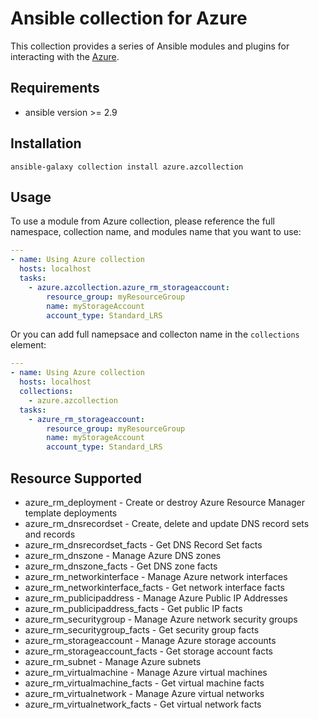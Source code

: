 # Ansible collection for Azure

This collection provides a series of Ansible modules and plugins for interacting with the [Azure](https://azure.microsoft.com).

## Requirements

- ansible version >= 2.9

## Installation

```
ansible-galaxy collection install azure.azcollection
```

## Usage

To use a module from Azure collection, please reference the full namespace, collection name, and modules name that you want to use:

```yaml
---
- name: Using Azure collection
  hosts: localhost
  tasks:
    - azure.azcollection.azure_rm_storageaccount:
        resource_group: myResourceGroup
        name: myStorageAccount
        account_type: Standard_LRS
```

Or you can add full namepsace and collecton name in the `collections` element:

```yaml
---
- name: Using Azure collection
  hosts: localhost
  collections:
    - azure.azcollection
  tasks:
    - azure_rm_storageaccount:
        resource_group: myResourceGroup
        name: myStorageAccount
        account_type: Standard_LRS
```

## Resource Supported

- azure_rm_deployment - Create or destroy Azure Resource Manager template deployments
- azure_rm_dnsrecordset - Create, delete and update DNS record sets and records
- azure_rm_dnsrecordset_facts - Get DNS Record Set facts
- azure_rm_dnszone - Manage Azure DNS zones
- azure_rm_dnszone_facts - Get DNS zone facts
- azure_rm_networkinterface - Manage Azure network interfaces
- azure_rm_networkinterface_facts - Get network interface facts
- azure_rm_publicipaddress - Manage Azure Public IP Addresses
- azure_rm_publicipaddress_facts - Get public IP facts
- azure_rm_securitygroup - Manage Azure network security groups
- azure_rm_securitygroup_facts - Get security group facts
- azure_rm_storageaccount - Manage Azure storage accounts
- azure_rm_storageaccount_facts - Get storage account facts
- azure_rm_subnet - Manage Azure subnets
- azure_rm_virtualmachine - Manage Azure virtual machines
- azure_rm_virtualmachine_facts - Get virtual machine facts
- azure_rm_virtualnetwork - Manage Azure virtual networks
- azure_rm_virtualnetwork_facts - Get virtual network facts
